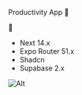 Productivity App 🚀

🥞

- Next 14.x
- Expo Router 51.x
- Shadcn
- Supabase 2.x

![Alt](https://repobeats.axiom.co/api/embed/4617145e2cb8e313bd5053f667148cba12e85909.svg "Repobeats analytics image")
